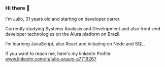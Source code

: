 ### Hi there 👋

I'm Julio, 31 years old and starting on developer carrer. 

Currently studying Systems Analysis and Development and also front-end developer technologies on the Alura platform on Brazil.

I’m learning JavaScript, also React and initiating on Node and SQL.

If you want to reach me, here's my linkedIn Profile: www.linkedin.com/in/julio-araujo-a7719267


<!--
**JulioAraujo00/JulioAraujo00** is a ✨ _special_ ✨ repository because its `README.md` (this file) appears on your GitHub profile.

Here are some ideas to get you started:

- 🔭 I’m currently working on ...
- 🌱 I’m currently learning ...
- 👯 I’m looking to collaborate on ...
- 🤔 I’m looking for help with ...
- 💬 Ask me about ...
- 📫 How to reach me: ...
- 😄 Pronouns: ...
- ⚡ Fun fact: ...
-->
